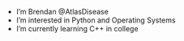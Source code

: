 - I’m Brendan @AtlasDisease
- I’m interested in Python and Operating Systems
- I’m currently learning C++ in college

